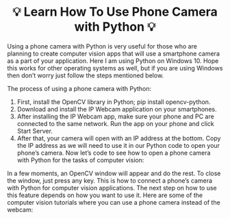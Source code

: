 ## <h1 align="center"> 💡 Learn How To Use Phone Camera with Python 💡 </h1>

Using a phone camera with Python is very useful for those who are planning to create computer vision apps that will use a smartphone camera as a part of your application. Here I am using Python on Windows 10. Hope this works for other operating systems as well, but if you are using Windows then don’t worry just follow the steps mentioned below.

The process of using a phone camera with Python:

1. First, install the OpenCV library in Python; pip install opencv-python.
2. Download and install the IP Webcam application on your smartphones.
3. After installing the IP Webcam app, make sure your phone and PC are connected to the same network. Run the app on your phone and click Start Server.
4. After that, your camera will open with an IP address at the bottom. Copy the IP address as we will need to use it in our Python code to open your phone’s camera.
Now let’s code to see how to open a phone camera with Python for the tasks of computer vision:

In a few moments, an OpenCV window will appear and do the rest. To close the window, just press any key. 
This is how to connect a phone’s camera with Python for computer vision applications.
The next step on how to use this feature depends on how you want to use it. 
Here are some of the computer vision tutorials where you can use a phone camera instead of the webcam:
